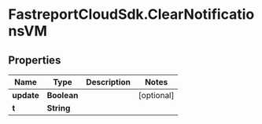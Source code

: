 # FastreportCloudSdk.ClearNotificationsVM

## Properties

Name | Type | Description | Notes
------------ | ------------- | ------------- | -------------
**update** | **Boolean** |  | [optional] 
**t** | **String** |  | 


